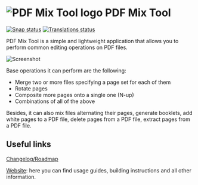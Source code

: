 # ![PDF Mix Tool logo](https://scarpetta.gitlab.io/pdfmixtool/icon.svg) PDF Mix Tool

<a href="https://build.snapcraft.io/user/marcoscarpetta/pdfmixtool">
<img src="https://build.snapcraft.io/badge/marcoscarpetta/pdfmixtool.svg" alt="Snap status" /></a>
<a href="https://hosted.weblate.org/engage/pdf-mix-tool/?utm_source=widget">
<img src="https://hosted.weblate.org/widgets/pdf-mix-tool/-/svg-badge.svg" alt="Translations status" /></a>

<p>
    PDF Mix Tool is a simple and lightweight application that allows you to
    perform common editing operations on PDF files.
</p>

![Screenshot](https://scarpetta.gitlab.io/pdfmixtool/merge_files.png)

<p>Base operations it can perform are the following:</p>
<ul>
    <li>Merge two or more files specifying a page set for each of them</li>
    <li>Rotate pages</li>
    <li>Composite more pages onto a single one (N-up)</li>
    <li>Combinations of all of the above</li>
</ul>
<p>
    Besides, it can also mix files alternating their pages, generate booklets,
    add white pages to a PDF file, delete pages from a PDF file, extract pages
    from a PDF file. 
</p>

## Useful links
[Changelog/Roadmap](CHANGELOG.md)

[Website](https://scarpetta.eu/pdfmixtool/): here you can find usage
guides, building instructions and all other information.
